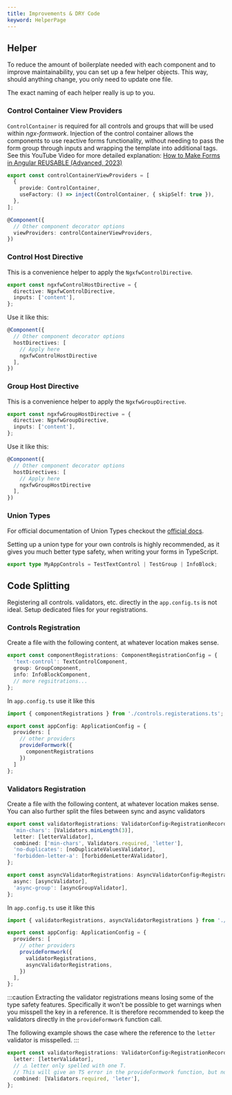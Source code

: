 ```yaml
---
title: Improvements & DRY Code
keyword: HelperPage
---
```


## Helper

To reduce the amount of boilerplate needed with each component and to improve maintainability, you can set up a few helper objects. This way, should anything change, you only need to update one file.

The exact naming of each helper really is up to you.

### Control Container View Providers

`ControlContainer` is required for all controls and groups that will be used within _ngx-formwork_. Injection of the control container allows the components to use reactive forms functionality, without needing to pass the form group through inputs and wrapping the template into additional tags. See this YouTube Video for more detailed explanation: [How to Make Forms in Angular REUSABLE (Advanced, 2023)](https://www.youtube.com/watch?v=o74WSoJxGPI)

```ts title="control-container.view-provider.ts"
export const controlContainerViewProviders = [
  {
    provide: ControlContainer,
    useFactory: () => inject(ControlContainer, { skipSelf: true }),
  },
];
```

```ts title="text-control.component.ts || group.component.ts"
@Component({
  // Other component decorator options
  viewProviders: controlContainerViewProviders,
})
```

### Control Host Directive

This is a convenience helper to apply the `NgxfwControlDirective`.

```ts title="control.host-directive.ts"
export const ngxfwControlHostDirective = {
  directive: NgxfwControlDirective,
  inputs: ['content'],
};
```

Use it like this:

```ts title="text-control.component.ts"
@Component({
  // Other component decorator options
  hostDirectives: [
    // Apply here
    ngxfwControlHostDirective
  ],
})
```

### Group Host Directive

This is a convenience helper to apply the `NgxfwGroupDirective`.

```ts title="group.host-directive.ts"
export const ngxfwGroupHostDirective = {
  directive: NgxfwGroupDirective,
  inputs: ['content'],
};
```

Use it like this:

```ts title="group.component.ts"
@Component({
  // Other component decorator options
  hostDirectives: [
    // Apply here
    ngxfwGroupHostDirective
  ],
})
```

### Union Types

For official documentation of Union Types checkout the [official docs](https://www.typescriptlang.org/docs/handbook/2/everyday-types.html#union-types).

Setting up a union type for your own controls is highly recommended, as it gives you much better type safety, when writing your forms in TypeScript.

```ts
export type MyAppControls = TestTextControl | TestGroup | InfoBlock;
```

## Code Splitting

Registering all controls. validators, etc. directly in the `app.config.ts` is not ideal. Setup dedicated files for your registrations.

### Controls Registration

Create a file with the following content, at whatever location makes sense.

```ts title="controls.registerations.ts"
export const componentRegistrations: ComponentRegistrationConfig = {
  'text-control': TextControlComponent,
  group: GroupComponent,
  info: InfoBlockComponent,
  // more regsitrations...
};
```

In `app.config.ts` use it like this

```ts title="app.config.ts"
import { componentRegistrations } from './controls.registerations.ts';

export const appConfig: ApplicationConfig = {
  providers: [
    // other providers
    provideFormwork({
      componentRegistrations
    })
  ]
};
```

### Validators Registration

Create a file with the following content, at whatever location makes sense. You can also further split the files between sync and async validators

```ts title="validators.registerations.ts"
export const validatorRegistrations: ValidatorConfig<RegistrationRecord> = {
  'min-chars': [Validators.minLength(3)],
  letter: [letterValidator],
  combined: ['min-chars', Validators.required, 'letter'],
  'no-duplicates': [noDuplicateValuesValidator],
  'forbidden-letter-a': [forbiddenLetterAValidator],
};

export const asyncValidatorRegistrations: AsyncValidatorConfig<RegistrationRecord> = {
  async: [asyncValidator],
  'async-group': [asyncGroupValidator],
};
```

In `app.config.ts` use it like this

```ts title="app.config.ts"
import { validatorRegistrations, asyncValidatorRegistrations } from './validators.registerations.ts';

export const appConfig: ApplicationConfig = {
  providers: [
    // other providers
    provideFormwork({
      validatorRegistrations,
      asyncValidatorRegistrations,
    })
  ],
};
```

:::caution
Extracting the validator registrations means losing some of the type safety features. Specifically it won't be possible to get warnings when you misspell the key in a reference. It is therefore recommended to keep the validators directly in the `provideFormwork` function call.

The following example shows the case where the reference to the `letter` validator is misspelled.
:::

```ts title="misspelled.validators.registerations.ts"
export const validatorRegistrations: ValidatorConfig<RegistrationRecord> = {
  letter: [letterValidator],
  // ⚠️ letter only spelled with one T. 
  // This will give an TS error in the provideFormwork function, but not in this case
  combined: [Validators.required, 'leter'], 
};
```

